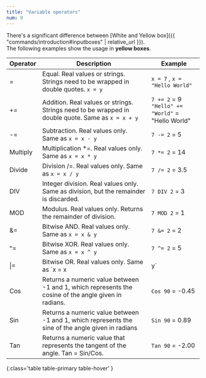 ```yaml
---
title: "Variable operators"
num: 9
---
```


There's a significant difference between [White and Yellow box]({{ "commands/introduction#inputboxes" | relative_url }}).\
 The following examples show the usage in **yellow boxes**.

| Operator | Description |	Example |
|-------|--------|--------
| = |	Equal. Real values or strings. Strings need to be wrapped in double quotes. `x = y` |`x = 7` , `x = "Hello World"`
|+=	 |Addition. Real values or strings. Strings need to be wrapped in double quote. Same as `x = x + y` |	`7 += 2` = 9 <br/>  `"Hello" += "World"` = "Hello World"
| -= |	Subtraction. Real values only. Same as `x = x - y`|	`7 -= 2` = 5|
|Multiply|	Multiplication *=. Real values only. Same as `x = x * y`|	`7 *= 2` = 14
|Divide|	Division /=. Real values only. Same as `x = x / y`	|`7 /= 2` = 3.5
|DIV|	Integer division. Real values only. Same as division, but the remainder is discarded.	|`7 DIV 2` = 3
|MOD|	Modulus. Real values only. Returns the remainder of division.	|`7 MOD 2` = 1
|&=	|Bitwise AND. Real values only. Same as `x = x & y`	|`7 &= 2` = 2
|^=|	Bitwise XOR. Real values only. Same as  `x = x ^ y`|`7 ^= 2` = 5
|\|=|	Bitwise OR. Real values only. Same as `x = x | y` |	<code>7 |= 2</code> = 7
|Cos	|Returns a numeric value between -1 and 1, which represents the cosine of the angle given in radians.	|`Cos 90` = -0.45
|Sin|	Returns a numeric value between -1 and 1, which represents the sine of the angle given in radians	|`Sin 90` = 0.89
|Tan|	Returns a numeric value that represents the tangent of the angle. Tan = Sin/Cos.|	`Tan 90` = -2.00
{:class='table table-primary table-hover' }